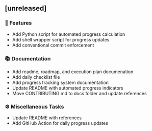 ## [unreleased]

### 🚀 Features

- Add Python script for automated progress calculation
- Add shell wrapper script for progress updates
- Add conventional commit enforcement

### 📚 Documentation

- Add readme, roadmap, and execution plan documenation
- Add daily checklist file
- Add progress tracking system documentation
- Update README with automated progress indicators
- Move CONTRIBUTING.md to docs folder and update references

### ⚙️ Miscellaneous Tasks

- Update README with references
- Add GitHub Action for daily progress updates
